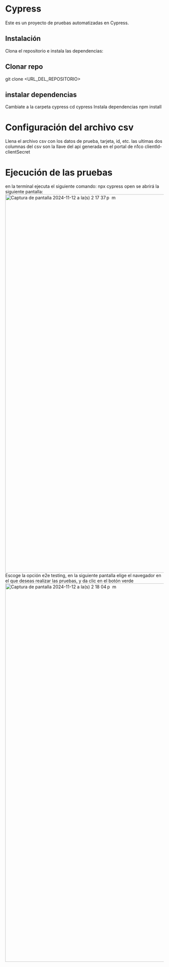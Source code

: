 # Cypress

Este es un proyecto de pruebas automatizadas en Cypress.

## Instalación

Clona el repositorio e instala las dependencias:

## Clonar repo
git clone <URL_DEL_REPOSITORIO>
## instalar dependencias
Cambiate a la carpeta cypress
cd cypress
Instala dependencias
npm install

# Configuración del archivo csv
Llena el archivo csv con los datos de prueba, tarjeta, id, etc.
las ultimas dos columnas del csv son la llave del api generada en el portal de n1co clientId-clientSecret

# Ejecución de las pruebas
en la terminal ejecuta el siguiente comando: npx cypress open
se abrirá la siguiente pantalla:
<img width="1199" alt="Captura de pantalla 2024-11-12 a la(s) 2 17 37 p  m" src="https://github.com/user-attachments/assets/2697bf5d-0984-4435-8b7c-30d3eb5f6d26">
Escoge la opción e2e testing, en la siguiente pantalla elige el navegador en el que deseas realizar las pruebas, y da clic en el botón verde
<img width="1199" alt="Captura de pantalla 2024-11-12 a la(s) 2 18 04 p  m" src="https://github.com/user-attachments/assets/cbc998f0-3abf-4d0e-b7a1-e450093a6453">
